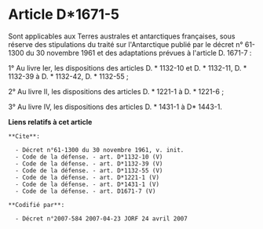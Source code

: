 # Article D*1671-5

Sont applicables aux Terres australes et antarctiques françaises, sous réserve des stipulations du traité sur l'Antarctique
publié par le décret n° 61-1300 du 30 novembre 1961 et des adaptations prévues à l'article D. 1671-7 : 

1° Au livre Ier, les dispositions des articles D. * 1132-10 et D. * 1132-11, D. * 1132-39 à D. * 1132-42, D. * 1132-55 ; 

2° Au livre II, les dispositions des articles D. * 1221-1 à D. * 1221-6 ; 

3° Au livre IV, les dispositions des articles D. * 1431-1 à D* 1443-1.

**Liens relatifs à cet article**

	**Cite**:

	  - Décret n°61-1300 du 30 novembre 1961, v. init.
	  - Code de la défense. - art. D*1132-10 (V)
	  - Code de la défense. - art. D*1132-39 (V)
	  - Code de la défense. - art. D*1132-55 (V)
	  - Code de la défense. - art. D*1221-1 (V)
	  - Code de la défense. - art. D*1431-1 (V)
	  - Code de la défense. - art. D1671-7 (V)

	**Codifié par**:

	  - Décret n°2007-584 2007-04-23 JORF 24 avril 2007

